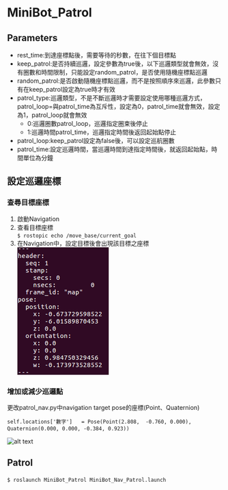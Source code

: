 # MiniBot_Patrol

## Parameters
* rest_time:到達座標點後，需要等待的秒數，在往下個目標點
* keep_patrol:是否持續巡邏，設定參數為true後，以下巡邏類型就會無效，沒有圈數和時間限制，只能設定random_patrol，是否使用隨機座標點巡邏
* random_patrol:是否啟動隨機座標點巡邏，而不是按照順序來巡邏，此參數只有在keep_patrol設定為true時才有效
* patrol_type:巡邏類型，不是不斷巡邏時才需要設定使用哪種巡邏方式，patrol_loop=與patrol_time為互斥性，設定為0，patrol_time就會無效，設定為1，patrol_loop就會無效
    *  0:巡邏圈數patrol_loop，巡邏指定圈束後停止
    *  1:巡邏時間patrol_time，巡邏指定時間後返回起始點停止
* patrol_loop:keep_patrol設定為false後，可以設定巡航圈數
* patrol_time:設定巡邏時間，當巡邏時間到達指定時間後，就返回起始點，時間單位為分鐘  

## 設定巡邏座標
### 查尋目標座標
1. 啟動Navigation
2. 查看目標座標  
`$ rostopic echo /move_base/current_goal`  
3. 在Navigation中，設定目標後會出現該目標之座標
![alt text](https://github.com/wowamy/MiniBot_Patrol/blob/master/document/%E5%B7%A1%E9%82%8F%E9%BB%9E%E5%BA%A7%E6%A8%99.PNG)  
### 增加或減少巡邏點  
更改patrol_nav.py中navigation target pose的座標(Point、Quaternion)  
```
self.locations['數字']   = Pose(Point(2.808,  -0.760, 0.000), Quaternion(0.000, 0.000, -0.384, 0.923))
```
![alt text]()

## Patrol

`$ roslaunch MiniBot_Patrol MiniBot_Nav_Patrol.launch`